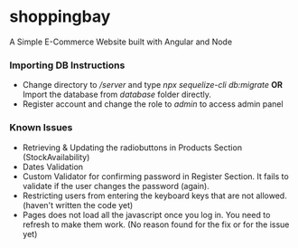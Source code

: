 # shoppingbay
A Simple E-Commerce Website built with Angular and Node

### Importing DB Instructions
- Change directory to */server* and type *npx sequelize-cli db:migrate* **OR** Import the database from *database* folder directly.
- Register account and change the role to *admin* to access admin panel


### Known Issues
- Retrieving & Updating the radiobuttons in Products Section (StockAvailability)
- Dates Validation
- Custom Validator for confirming password in Register Section. It fails to validate if the user changes the password (again).
- Restricting users from entering the keyboard keys that are not allowed. (haven't written the code yet)
- Pages does not load all the javascript once you log in. You need to refresh to make them work. (No reason found for the fix or for the issue yet)